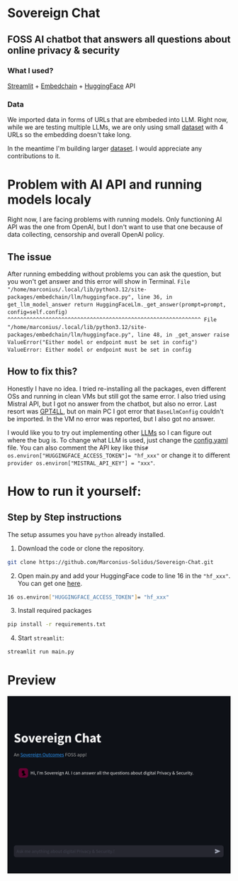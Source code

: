 # Sovereign Chat
## FOSS AI chatbot that answers all questions about online privacy & security

### What I used?
[Streamlit](https://github.com/streamlit/streamlit) + [Embedchain](https://github.com/embedchain/embedchain/tree/main) + [HuggingFace](https://huggingface.co/) API

### Data
We imported data in forms of URLs that are ebmbeded into LLM. Right now, while we are testing multiple LLMs, we are only using small [dataset](https://gist.githubusercontent.com/Marconius-Solidus/1364954319a117c654cda37fc6b2f96e/raw/19281dc976e499911d0b94093c3bb3f6c9d18866/gistfile1.csv) with 4 URLs so the embedding doesn't take long.

In the meantime I'm building larger [dataset](https://github.com/Marconius-Solidus/Sovereign-Chat/blob/main/Data.csv). I would appreciate any contributions to it.

# Problem with AI API and running models localy
Right now, I are facing problems with running models. Only functioning AI API was the one from OpenAI, but I don't want to use that one because of data collecting, censorship and overall OpenAI policy.

## The issue
After running embedding without problems you can ask the question, but you won't get answer and this error will show in Terminal.
`File "/home/marconius/.local/lib/python3.12/site-packages/embedchain/llm/huggingface.py", line 36, in get_llm_model_answer
    return HuggingFaceLlm._get_answer(prompt=prompt, config=self.config)
           ^^^^^^^^^^^^^^^^^^^^^^^^^^^^^^^^^^^^^^^^^^^^^^^^^^^^^^^^^^^^^
  File "/home/marconius/.local/lib/python3.12/site-packages/embedchain/llm/huggingface.py", line 48, in _get_answer
    raise ValueError("Either model or endpoint must be set in config")
ValueError: Either model or endpoint must be set in config`

## How to fix this?
Honestly I have no idea. I tried re-installing all the packages, even different OSs and running in clean VMs but still got the same error. I also tried using Mistral API, but I got no answer from the chatbot, but also no error. Last resort was [GPT4LL](https://docs.embedchain.ai/components/embedding-models#gpt4all), but on main PC I got error that `BaseLlmConfig` couldn't be imported. In the VM no error was reported, but I also got no answer.

I would like you to try out implementing other [LLMs](https://docs.embedchain.ai/components/llms) so I can figure out where the bug is. To change what LLM is used, just change the [config.yaml](https://github.com/Marconius-Solidus/Sovereign-Chat/blob/main/config.yaml) file. You can also comment the API key like this`# os.environ["HUGGINGFACE_ACCESS_TOKEN"]= "hf_xxx"` or change it to different `provider os.environ["MISTRAL_API_KEY"] = "xxx"`.

# How to run it yourself:
## Step by Step instructions

The setup assumes you have `python` already installed.

1. Download the code or clone the repository.
```bash
git clone https://github.com/Marconius-Solidus/Sovereign-Chat.git
```
2. Open main.py and add your HuggingFace code to line 16 in the `"hf_xxx"`. You can get one [here](https://huggingface.co/settings/tokens).

```bash
16 os.environ["HUGGINGFACE_ACCESS_TOKEN"]= "hf_xxx"
```
3. Install required packages
```bash
pip install -r requirements.txt
```
4. Start `streamlit`:
```bash
streamlit run main.py
```

# Preview

![Screenshot](https://github.com/Marconius-Solidus/Sovereign-Chat/blob/main/Screenshot)
